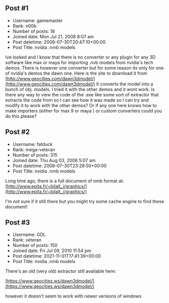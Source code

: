 ## Post #1
- Username: gamemaster
- Rank: n00b
- Number of posts: 18
- Joined date: Mon Jul 21, 2008 8:07 am
- Post datetime: 2008-07-30T20:47:10+00:00
- Post Title: nvidia .nmb models

Ive looked and I know that there is no converter or any plugin for any 3D software like max or maya for importing .nvb models from nvidia's tech demos. There is however one converter but for some reason its only for one of nvidia's demos the dawn one. Here is the site to download it from 
[http://www.geocities.com/dawn3dmodel/](http://www.geocities.com/dawn3dmodel/) It converts the model into a bunch of obj. models. I tried it with the other demos and it wont work. Is there any way to view the code of the .exe like some sort of extractor that extracts the code from so I  can see how it was made so I can try and modify it to work with the other demos? Or if any one here knows how to make importers (either for max 9 or maya ) or custom converters could you do this please?
## Post #2
- Username: fatduck
- Rank: mega-veteran
- Number of posts: 315
- Joined date: Thu Aug 03, 2006 5:07 am
- Post datetime: 2008-07-30T23:28:50+00:00
- Post Title: nvidia .nmb models

Long time ago, there is a full document of nmb format at:
[http://www.epita.fr/~bilalt_j/graphics/](http://www.epita.fr/~bilalt_j/graphics/)

I'm not sure if it still there but you might try some cache engine to find these document!
## Post #3
- Username: GDL
- Rank: veteran
- Number of posts: 150
- Joined date: Fri Jul 09, 2010 11:54 pm
- Post datetime: 2021-11-01T17:41:39+00:00
- Post Title: nvidia .nmb models

There's an old (very old) extractor still available here:

[https://www.geocities.ws/dawn3dmodel/](https://www.geocities.ws/dawn3dmodel/)

however it doesn't seem to work with newer versions of windows
